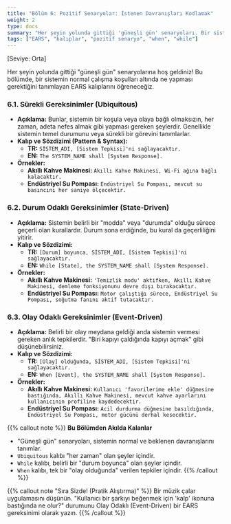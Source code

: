 ```yaml
---
title: "Bölüm 6: Pozitif Senaryolar: İstenen Davranışları Kodlamak"
weight: 2
type: docs
summary: "Her şeyin yolunda gittiği 'güneşli gün' senaryoları. Bir sistemin normal çalışma koşulları altında ne yapması gerektiğini tanımlayan temel EARS kalıplarını öğrenin."
tags: ["EARS", "kalıplar", "pozitif senaryo", "when", "while"]
---
```

[Seviye: Orta]

Her şeyin yolunda gittiği "güneşli gün" senaryolarına hoş geldiniz! Bu bölümde, bir sistemin normal çalışma koşulları altında ne yapması gerektiğini tanımlayan EARS kalıplarını öğreneceğiz.

### 6.1. Sürekli Gereksinimler (Ubiquitous)
* **Açıklama:** Bunlar, sistemin bir koşula veya olaya bağlı olmaksızın, her zaman, adeta nefes almak gibi yapması gereken şeylerdir. Genellikle sistemin temel durumunu veya sürekli bir görevini tanımlarlar.
* **Kalıp ve Sözdizimi (Pattern & Syntax):**
    * **TR:** `SİSTEM_ADI, [Sistem Tepkisi]'ni sağlayacaktır.`
    * **EN:** `The SYSTEM_NAME shall [System Response].`
* **Örnekler:**
    * **Akıllı Kahve Makinesi:** `Akıllı Kahve Makinesi, Wi-Fi ağına bağlı kalacaktır.`
    * **Endüstriyel Su Pompası:** `Endüstriyel Su Pompası, mevcut su basıncını her saniye ölçecektir.`

### 6.2. Durum Odaklı Gereksinimler (State-Driven)
* **Açıklama:** Sistemin belirli bir "modda" veya "durumda" olduğu sürece geçerli olan kurallardır. Durum sona erdiğinde, bu kural da geçerliliğini yitirir.
* **Kalıp ve Sözdizimi:**
    * **TR:** `[Durum] boyunca, SİSTEM_ADI, [Sistem Tepkisi]'ni sağlayacaktır.`
    * **EN:** `While [State], the SYSTEM_NAME shall [System Response].`
* **Örnekler:**
    * **Akıllı Kahve Makinesi:** `'Temizlik modu' aktifken, Akıllı Kahve Makinesi, demleme fonksiyonunu devre dışı bırakacaktır.`
    * **Endüstriyel Su Pompası:** `Motor çalıştığı sürece, Endüstriyel Su Pompası, soğutma fanını aktif tutacaktır.`

### 6.3. Olay Odaklı Gereksinimler (Event-Driven)
* **Açıklama:** Belirli bir olay meydana geldiği anda sistemin vermesi gereken anlık tepkilerdir. "Biri kapıyı çaldığında kapıyı açmak" gibi düşünebilirsiniz.
* **Kalıp ve Sözdizimi:**
    * **TR:** `[Olay] olduğunda, SİSTEM_ADI, [Sistem Tepkisi]'ni sağlayacaktır.`
    * **EN:** `When [Event], the SYSTEM_NAME shall [System Response].`
* **Örnekler:**
    * **Akıllı Kahve Makinesi:** `Kullanıcı 'favorilerime ekle' düğmesine bastığında, Akıllı Kahve Makinesi, mevcut kahve ayarlarını kullanıcının profiline kaydedecektir.`
    * **Endüstriyel Su Pompası:** `Acil durdurma düğmesine basıldığında, Endüstriyel Su Pompası, motor gücünü derhal kesecektir.`

{{% callout note %}}
**Bu Bölümden Akılda Kalanlar**

* "Güneşli gün" senaryoları, sistemin normal ve beklenen davranışlarını tanımlar.
* `Ubiquitous` kalıbı "her zaman" olan şeyler içindir.
* `While` kalıbı, belirli bir "durum boyunca" olan şeyler içindir.
* `When` kalıbı, tek bir "olay olduğunda" verilen tepkiler içindir.
{{% /callout %}}

{{% callout note "Sıra Sizde! (Pratik Alıştırma)" %}}
Bir müzik çalar uygulamasını düşünün. "Kullanıcı bir şarkıyı beğenmek için 'kalp' ikonuna bastığında ne olur?" durumunu Olay Odaklı (Event-Driven) bir EARS gereksinimi olarak yazın.
{{% /callout %}}